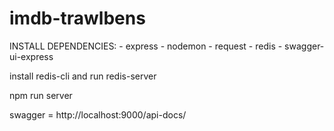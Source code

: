 # imdb-trawlbens
INSTALL DEPENDENCIES:
	- express
	- nodemon
	- request
	- redis
	- swagger-ui-express

install redis-cli and run redis-server

npm run server

swagger = http://localhost:9000/api-docs/


